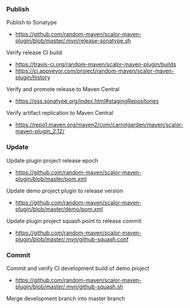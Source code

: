 
### Publish

Publish to Sonatype
* https://github.com/random-maven/scalor-maven-plugin/blob/master/.mvn/release-sonatype.sh

Verify release CI build
* https://travis-ci.org/random-maven/scalor-maven-plugin/builds
* https://ci.appveyor.com/project/random-maven/scalor-maven-plugin/history

Verify and promote release to Maven Central
* https://oss.sonatype.org/index.html#stagingRepositories

Verify artifact replication to Maven Central
* https://repo1.maven.org/maven2/com/carrotgarden/maven/scalor-maven-plugin_2.12/

### Update

Update plugin project release epoch
* https://github.com/random-maven/scalor-maven-plugin/blob/master/pom.xml 

Update demo project plugin to release version
* https://github.com/random-maven/scalor-maven-plugin/blob/master/demo/pom.xml

Update plugin project squash point to release commit
* https://github.com/random-maven/scalor-maven-plugin/blob/master/.mvn/github-squash.conf

### Commit

Commit and verify CI development build of demo project
* https://github.com/random-maven/scalor-maven-plugin/blob/master/.mvn/github-squash.sh

Merge development branch into master branch
